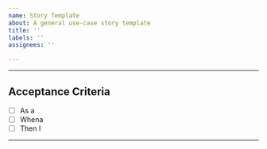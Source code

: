 ```yaml
---
name: Story Template
about: A general use-case story template
title: ''
labels: ''
assignees: ''

---
```


<desription goes here>

___
## Acceptance Criteria 
- [ ] As a <role>
- [ ] Whena <action happens>
- [ ] Then I <see a result>
___
